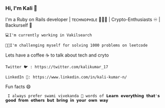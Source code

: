 ### Hi, I'm Kali 👋 

I'm a Ruby on Rails developer | ᴛᴇᴄʜɴᴏᴘʜɪʟᴇ 👨🏻‍💻 | Crypto-Enthusiasts ♾️ | Backurself 👊

    💻I'm currently working in Vakilsearch

    🧑‍🚒I'm challenging myself for solving 1000 problems on leetcode 


Lets have a coffee ☕ to talk about tech and cryto

    Twitter 🐦 : https://twitter.com/kalikumar_17 
        
    LinkedIn 🔗: https://www.linkedin.com/in/kali-kumar-n/
       
Fun facts 😄 

     I always prefer swami vivekanda 🙏 words of 𝗟𝗲𝗮𝗿𝗻 𝗲𝘃𝗲𝗿𝘆𝘁𝗵𝗶𝗻𝗴 𝘁𝗵𝗮𝘁'𝘀 𝗴𝗼𝗼𝗱 𝗳𝗿𝗼𝗺 𝗼𝘁𝗵𝗲𝗿𝘀 𝗯𝘂𝘁 𝗯𝗿𝗶𝗻𝗴 𝗶𝗻 𝘆𝗼𝘂𝗿 𝗼𝘄𝗻 𝘄𝗮𝘆

          
  



